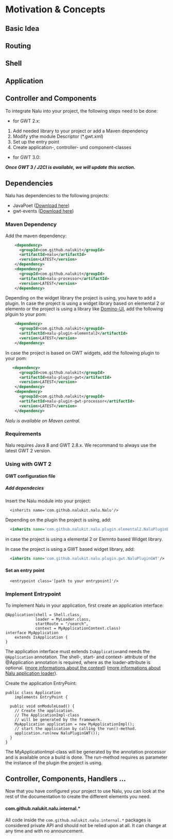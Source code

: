 # Motivation & Concepts

## Basic Idea

## Routing

## Shell

## Application

## Controller and Components













To integrate Nalu into your project, the following steps need to be done:

* for GWT 2.x:
1. Add needed library to your project or add a Maven dependency
2. Modify ythe module Descriptor (*.gwt.xml)
3. Set up the entry point
4. Create application-, controller- und component-classes

* for GWT 3.0:

***Once GWT 3 / J2Cl is available, we will update this section.***

## Dependencies
Nalu has dependencies to the following projects:
* JavaPoet ([Download here](https://github.com/square/javapoet/releases))
* gwt-events  ([Download here](https://github.com/gwtproject/gwt-events))

### Maven Dependency
Add the maven dependency:
```XML
    <dependency>
      <groupId>com.github.nalukit</groupId>
      <artifactId>nalu</artifactId>
      <version>LATEST</version>
    </dependency>
    <dependency>
      <groupId>com.github.nalukit</groupId>
      <artifactId>nalu-processor</artifactId>
      <version>LATEST</version>
    </dependency>
```
Depending on the widget library the project is using, you have to add a plugin.
In case the project is using a widget library based on elemental 2 or elemento or the project is using a library like [Domino-UI](https://github.com/DominoKit/domino-ui), add the following plguin to your pom:
```XML
    <dependency>
      <groupId>com.github.nalukit</groupId>
      <artifactId>nalu-plugin-elemental2</artifactId>
      <version>LATEST</version>
    </dependency>
```
In case the project is based on GWT widgets, add the following plugin to your pom:
```XML
   <dependency>
      <groupId>com.github.nalukit</groupId>
      <artifactId>nalu-plugin-gwt</artifactId>
      <version>LATEST</version>
    </dependency>
    <dependency>
      <groupId>com.github.nalukit</groupId>
      <artifactId>nalu-plugin-gwt-processor</artifactId>
      <version>LATEST</version>
    </dependency>
```

*Nalu is available on Maven central.*

### Requirements
Nalu requires Java 8 and GWT 2.8.x. We recommand to always use the latest GWT 2 version.

### Using with GWT 2
#### GWT configuration file
##### Add dependecies
Insert the Nalu module into your project:
```
  <inherits name='com.github.nalukit.nalu.Nalu'/>
```
Depending on the plugin the project is using, add:
```XML
  <inherits name='com.github.nalukit.nalu.plugin.elemental2.NaluPluginElemental2'/>
```
in case the project is using a elemental 2 or Elemnto based Widget library.

In case the project is using a GWT based widget library, add:
```XML
  <inherits name='com.github.nalukit.nalu.plugin.gwt.NaluPluginGWT'/>
```

#### Set an entry point
```
  <entrypoint class='[path to your entrypoint]'/>
````

### Implement Entrypoint
To implement Nalu in your application, first create an application interface:
```
@Application(shell = Shell.class,
             loader = MyLoader.class,
             startRoute = "/search",
             context = MyApplicationContext.class)
interface MyApplication
    extends IsApplication {
}
```
The application interface must extends ```IsApplication```and needs the ```@Application``` annotation.
The shell-, start- and context- attribute of the @Application annotation is required, where as the loader-attribute is optional.
([more informations about the context](https://github.com/mvp4g/nalu-parent/wiki/04.-Applicaiton-Context))
([more informations about Nalu application loader](https://github.com/mvp4g/nalu-parent/wiki/03.-Application-Loader)).

Create the application EntryPoint:
```
public class Application
    implements EntryPoint {

  public void onModuleLoad() {
    // Create the application.
    // The ApplicationImpl-class
    // will be generated by the framework.
    MyApplication application = new MyApplicationImpl();
    // start the application by calling the run()-method.
    application.run(new NaluPluginGWT());
  }
}
```
The MyApplicationImpl-class will be generated by the annotation processor and is available once a build is done. The run-method requires as parameter the instance of the plugin the project is using.

## Controller, Components, Handlers ...
Now that you have configured your project to use Nalu, you can look at the rest of the documentation to create the different elements you need.

#### com.github.nalukit.nalu.internal.*
All code inside the ```com.github.nalukit.nalu.internal.*``` packages is considered private API and should not be relied upon at all. It can change at any time and with no announcement.
